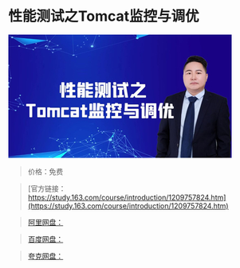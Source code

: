# 性能测试之Tomcat监控与调优

![img](../../../assets/study163/free/fbcb28c5e47e4ed890564cb0b4798465.jpg)

> 价格：免费

> [官方链接：https://study.163.com/course/introduction/1209757824.htm](https://study.163.com/course/introduction/1209757824.htm)

> [阿里网盘：]()

> [百度网盘：]()

> [夸克网盘：]()
